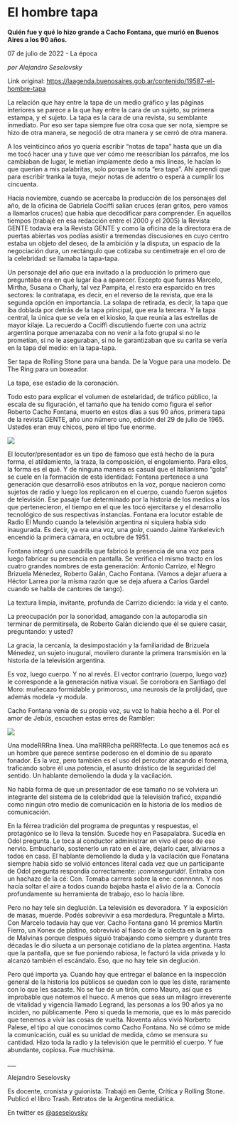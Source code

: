 # El hombre tapa

**Quién fue y qué lo hizo grande a Cacho Fontana, que murió en Buenos Aires a los 90 años.**

07 de julio de 2022 - La época

_por Alejandro Seselovsky_

Link original: https://laagenda.buenosaires.gob.ar/contenido/19587-el-hombre-tapa



La relación que hay entre la tapa de un medio gráfico y las páginas interiores se parece a la que hay entre la cara de un sujeto, su primera estampa, y el sujeto. La tapa es la cara de una revista, su semblante inmediato. Por eso ser tapa siempre fue otra cosa que ser nota, siempre se hizo de otra manera, se negoció de otra manera y se cerró de otra manera.




A los veinticinco años yo quería escribir “notas de tapa” hasta que un día me tocó hacer una y tuve que ver cómo me reescribían los párrafos, me los cambiaban de lugar, le metían impíamente dedo a mis líneas, le hacían lo que querían a mis palabritas, solo porque la nota “era tapa”. Ahí aprendí que para escribir tranka la tuya, mejor notas de adentro o esperá a cumplir los cincuenta.




Hacia noviembre, cuando se acercaba la producción de los personajes del año, de la oficina de Gabriela Cociffi salían cruces (eran gritos, pero vamos a llamarlos cruces) que había que decodificar para comprender. En aquellos tiempos (trabajé en esa redacción entre el 2000 y el 2005) la Revista GENTE todavía era la Revista GENTE y como la oficina de la directora era de puertas abiertas vos podías asistir a tremendas discusiones en cuyo centro estaba un objeto del deseo, de la ambición y la disputa, un espacio de la negociación dura, un rectángulo que cotizaba su centimetraje en el oro de la celebridad: se llamaba la tapa-tapa.




Un personaje del año que era invitado a la producción lo primero que preguntaba era en qué lugar iba a aparecer. Excepto que fueras Marcelo, Mirtha, Susana o Charly, tal vez Pampita, el resto era esparcido en tres sectores: la contratapa, es decir, en el reverso de la revista, que era la segunda opción en importancia. La solapa de retirada, es decir, la tapa que iba doblada por detrás de la tapa principal, que era la tercera. Y la tapa central, la única que se veía en el kiosko, la que reunía a las estrellas de mayor kilaje. La recuerdo a Cociffi discutiendo fuerte con una actriz argentina porque amenazaba con no venir a la foto grupal si no le prometían, si no le aseguraban, si no le garantizaban que su carita se vería en la tapa del medio: en la tapa-tapa.




Ser tapa de Rolling Stone para una banda. De la Vogue para una modelo. De The Ring para un boxeador.




La tapa, ese estadio de la coronación.




Todo esto para explicar el volumen de estelaridad, de tráfico público, la escala de su figuración, el tamaño que ha tenido como figura el señor Roberto Cacho Fontana, muerto en estos días a sus 90 años, primera tapa de la revista GENTE, año uno número uno, edición del 29 de julio de 1965. Ustedes eran muy chicos, pero el tipo fue enorme.




![](https://cdn.feater.me/files/images/299342/d7a89235-f33f-4e52-834b-2269076f7b87.jpg)




El locutor/presentador es un tipo de famoso que está hecho de la pura forma, el atildamiento, la traza, la composición, el engolamiento. Para ellos, la forma es el qué. Y de ninguna manera es casual que el italianismo “gola” se cuele en la formación de esta identidad: Fontana pertenece a una generación que desarrolló esos atributos en la voz, porque nacieron como sujetos de radio y luego los replicaron en el cuerpo, cuando fueron sujetos de televisión. Ese pasaje fue determinado por la historia de los medios a los que pertenecieron, el tiempo en el que les tocó ejercitarse y el desarrollo tecnológico de sus respectivas instancias. Fontana era locutor estable de Radio El Mundo cuando la televisión argentina ni siquiera había sido inaugurada. Es decir, ya era una voz, una *gola*, cuando Jaime Yankelevich encendió la primera cámara, en octubre de 1951.




Fontana integró una cuadrilla que fabricó la presencia de una voz para luego fabricar su presencia en pantalla. Se verifica el mismo tracto en los cuatro grandes nombres de esta generación: Antonio Carrizo, el Negro Brizuela Ménedez, Roberto Galán, Cacho Fontana. (Vamos a dejar afuera a Héctor Larrea por la misma razón que se deja afuera a Carlos Gardel cuando se habla de cantores de tango).




La textura limpia, invitante, profunda de Carrizo diciendo: la vida y el canto.




La preocupación por la sonoridad, amagando con la autoparodia sin terminar de permitírsela, de Roberto Galán diciendo que él se quiere casar, preguntando: y usted?




La gracia, la cercanía, la desimpostación y la familiaridad de Brizuela Ménedez, un sujeto inugural, movilero durante la primera transmisión en la historia de la televisión argentina.




Es voz, luego cuerpo. Y no al revés. El vector contrario (cuerpo, luego voz) le corresponde a la generación nativa visual. Se corrobora en Santiago del Moro: muñecazo formidable y primoroso, una neurosis de la prolijidad, que además modela -y modula.




Cacho Fontana venía de su propia voz, su voz lo había hecho a él. Por el amor de Jebús, escuchen estas erres de Rambler:




[![](https://img.youtube.com/vi/y6Izc30n9SU)](https://www.youtube.com/watch?v=y6Izc30n9SU)




Una modeRRRna línea. Una maRRRcha peRRRfecta. Lo que tenemos acá es un hombre que parece sentirse poderoso en el dominio de su aparato fonador. Es la voz, pero también es el uso del percutor atacando el fonema, traficando sobre él una potencia, el asunto drástico de la seguridad del sentido. Un hablante demoliendo la duda y la vacilación.




No había forma de que un presentador de ese tamaño no se volviera un integrante del sistema de la celebridad que la televisión traficó, expandió como ningún otro medio de comunicación en la historia de los medios de comunicación.




En la férrea tradición del programa de preguntas y respuestas, el protagónico se lo lleva la tensión. Sucede hoy en Pasapalabra. Sucedía en Odol pregunta. Le toca al conductor administrar en vivo el peso de ese nervio. Embucharlo, sostenerlo un rato en el aire, dejarlo caer, aliviarnos a todos en casa. El hablante demoliendo la duda y la vacilación que Fonatana siempre había sido se volvió entonces literal cada vez que un participante de Odol pregunta respondía correctamente: *¡connnseguridá!*. Entraba con un hachazo de la cé: Con. Tomaba carrera sobre la ene: connnnnn. Y nos hacía soltar el aire a todos cuando bajaba hasta el alivio de la a. Conocía profundamente su herramienta de trabajo, eso lo hacía libre.




Pero no hay tele sin deglución. La televisión es devoradora. Y la exposición de masas, muerde. Podés sobrevivir a esa mordedura. Preguntale a Mirta. Con Marcelo todavía hay que ver. Cacho Fontana ganó 14 premios Martín Fierro, un Konex de platino, sobrevivió al fiasco de la colecta en la guerra de Malvinas porque después siguió trabajando como siempre y durante tres décadas le dio silueta a un personaje cotidiano de la platea argentina. Hasta que la pantalla, que se fue poniendo rabiosa, le facturó la vida privada y lo alcanzó también el escándalo. Eso, que no hay tele sin deglución.




Pero qué importa ya. Cuando hay que entregar el balance en la inspección general de la historia los públicos se quedan con lo que les diste, raramente con lo que les sacaste. No se fue de un tirón, como Mauro, así que es improbable que notemos el hueco. A menos que seas un milagro irreverente de vitalidad y vigencia llamado Legrand, las personas a los 90 años ya no inciden, no públicamente. Pero sí queda la memoria, que es lo más parecido que tenemos a vivir las cosas de vuelta. Noventa años vivió Norberto Palese, el tipo al que conocimos como Cacho Fontana. No sé cómo se mide la comunicación, cuál es su unidad de medida, cómo se mensura su cantidad. Hizo toda la radio y la televisión que le permitió el cuerpo. Y fue abundante, copiosa. Fue muchísima.




\_\_\_




Alejandro Seselovsky




Es docente, cronista y guionista. Trabajó en Gente, Crítica y Rolling Stone. Publicó el libro Trash. Retratos de la Argentina mediática.




En twitter es [@aseselovsky](https://twitter.com/aseselovsky)



